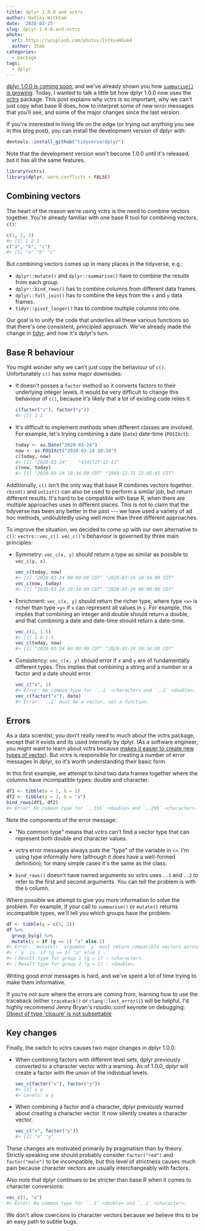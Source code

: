 ```yaml
---
title: dplyr 1.0.0 and vctrs
author: Hadley Wickham
date: '2020-03-25'
slug: dplyr-1-0-0-and-vctrs
photo:
  url: https://unsplash.com/photos/IstXvxHGoA4
  author: 35mm
categories:
  - package
tags:
  - dplyr
---
```




[dplyr 1.0.0 is coming soon](https://www.tidyverse.org/blog/2020/03/dplyr-1-0-0-is-coming-soon/), and we've already shown you how [`summarise()` is growing](https://www.tidyverse.org/blog/2020/03/dplyr-1-0-0-summarise/). Today, I wanted to talk a little bit how dplyr 1.0.0 now uses the  [vctrs](http://vctrs.r-lib.org/) package. This post explains why vctrs is so important, why we can't just copy what base R does, how to interpret some of new error messages that you'll see, and some of the major changes since the last version.

If you're interested in living life on the edge (or trying out anything you see in this blog post), you can install the development version of dplyr with:


```r
devtools::install_github("tidyverse/dplyr")
```

Note that the development version won't become 1.0.0 until it's released, but it has all the same features.


```r
library(vctrs)
library(dplyr, warn.conflicts = FALSE)
```

## Combining vectors

The heart of the reason we're using vctrs is the need to combine vectors together. You're already familiar with one base R tool for combining vectors, `c()`:


```r
c(1, 2, 3)
#> [1] 1 2 3
c("a", "b", "c")
#> [1] "a" "b" "c"
```

But combining vectors comes up in many places in the tidyverse, e.g.:

* `dplyr::mutate()` and `dplyr::summarise()` have to combine the results 
  from each group.
* `dplyr::bind_rows()` has to combine columns from different data frames.
* `dplyr::full_join()`  has to combine the keys from the `x` and `y` data
  frames.
* `tidyr::pivot_longer()` has to combine multiple columns into one.

Our goal is to unify the code that underlies all these various functions so that there's one consistent, principled approach. We've already made the change in [tidyr](https://www.tidyverse.org/blog/2019/09/tidyr-1-0-0/), and now it's dplyr's turn. 

## Base R behaviour

You might wonder why we can't just copy the behaviour of `c()`. Unfortunately `c()` has some major downsides:

*   It doesn't posses a `factor` method so it converts factors to their
    underlying integer levels. It would be very difficult to change this
    behaviour of `c()`, because it's likely that a lot of existing code 
    relies it.
    
    
    ```r
    c(factor("x"), factor("y"))
    #> [1] 1 1
    ```

*   It's difficult to implement methods when different classes are involved.
    For example, let's trying combining a date (`Date`) date-time (`POSIXct`):

    
    ```r
    today <- as.Date("2020-03-24")
    now <- as.POSIXct("2020-03-24 10:34")
    c(today, now)
    #> [1] "2020-03-24"    "4341727-12-11"
    c(now, today)
    #> [1] "2020-03-24 10:34:00 CDT" "1969-12-31 23:05:45 CST"
    ```

Additionally, `c()` isn't the only way that base R combines vectors together. `rbind()` and `unlist()` can also be used to perform a similar job, but return different results. It's hard to be compatible with base R, when there are multiple approaches uses in different places. This is not to claim that the tidyverse has been any better in the past --- we have used a variety of ad hoc methods, undoubtedly using well more than three different approaches. 

To improve the situation, we decided to come up with our own alternative to `c()`: `vectrs::vec_c()`. `vec_c()`'s behaviour is governed by three main principles:

*   Symmetry: `vec_c(x, y)` should return a type as similar as possible to 
    `vec_c(y, x)`.
    
    
    ```r
    vec_c(today, now)
    #> [1] "2020-03-24 00:00:00 CDT" "2020-03-24 10:34:00 CDT"
    vec_c(now, today)
    #> [1] "2020-03-24 10:34:00 CDT" "2020-03-24 00:00:00 CDT"
    ```
*   Enrichment: `vec_c(x, y)` should return the richer type, where type `<x>` 
    is richer than type `<y>` if `x` can represent all values in `y`. For 
    example, this implies that combining an integer and double should return a
    double, and that combining a date and date-time should return a date-time.
  
    
    ```r
    vec_c(1, 1.5)
    #> [1] 1.0 1.5
    vec_c(today, now)
    #> [1] "2020-03-24 00:00:00 CDT" "2020-03-24 10:34:00 CDT"
    ```
*   Consistency: `vec_c(x, y)` should error if `x` and `y` are of fundamentally 
    different types. This implies that combining a string and a number or a 
    factor and a date should error.

    
    ```r
    vec_c("a", 1)
    #> Error: No common type for `..1` <character> and `..2` <double>.
    vec_c(factor("x"), date)
    #> Error: `..2` must be a vector, not a function.
    ```

## Errors

As a data scientist, you don't really need to much about the vctrs package, except that it exists and its used internally by dplyr. (As a software engineer, you might want to learn about vctrs because [makes it easier to create new types of vector](https://vctrs.r-lib.org/articles/s3-vector.html)). But vctrs is responsible for creating a number of error messages in dplyr, so it's worth understanding their basic form.

In this first example, we attempt to bind two data frames together where the columns have incompatible types: double and character.


```r
df1 <- tibble(a = 1, b = 1)
df2 <- tibble(a = 2, b = "a")
bind_rows(df1, df2)
#> Error: No common type for `..1$b` <double> and `..2$b` <character>.
```
Note the components of the error message:

* "No common type" means that vctrs can't find a vector type that can
  represent both double and character values. 
  
* vctrs error messages always puts the "type" of the variable in `<>`.
  I'm using type informally here (although it does have a well-formed
  definition); for many simple cases it's the same as the class.
  
* `bind_rows()` doesn't have named arguments so vctrs uses `..1` and 
  `..2` to refer to the first and second arguments. You can tell the
  problem is with the `b` column.
  
Where possible we attempt to give you more information to solve the problem. For example, if your call to `summarise()` or `mutate()` returns incompatible types, we'll tell you which groups have the problem:


```r
df <- tibble(g = c(1, 2))
df %>% 
  group_by(g) %>% 
  mutate(y = if (g == 1) "a" else 1)
#> Error: `mutate()` argument `y` must return compatible vectors across groups.
#> ℹ `y` is `if (g == 1) "a" else 1`.
#> ℹ Result type for group 1 (g = 1) : <character>.
#> ℹ Result type for group 2 (g = 2) : <double>.
```
Writing good error messages is hard, and we've spent a lot of time trying to make them informative. 

If you're not sure where the errors are coming from, learning how to use the traceback (either `traceback()` or `rlang::last_error()`) will be helpful. I'd highliy recommend Jenny Bryan's rstudio::conf keynote on debugging: [Object of type 'closure' is not subsettable](https://resources.rstudio.com/rstudio-conf-2020/object-of-type-closure-is-not-subsettable-jenny-bryan)

## Key changes

Finally, the switch to vctrs causes two major changes in dplyr 1.0.0:

*   When combining factors with different level sets, dplyr previously 
    converted to a character vector with a warning. As of 1.0.0, dplyr will
    create a factor with the union of the individual levels.
  
    
    ```r
    vec_c(factor("x"), factor("y"))
    #> [1] x y
    #> Levels: x y
    ```
  
*   When combining a factor and a character, dplyr previously warned about
    creating a character vector. It now silently creates a character vector.

    
    ```r
    vec_c("x", factor("y"))
    #> [1] "x" "y"
    ```

These changes are motivated primarily by pragmatism than by theory. Strictly speaking one should probably consider `factor("red")` and `factor("male")` to be incompatible, but this level of strictness causes much pain because character vectors are usually interchangeably with factors.

Also note that dplyr continues to be stricter than base R when it comes to character conversions: 


```r
vec_c(1, "a")
#> Error: No common type for `..1` <double> and `..2` <character>.
```

We don't allow coercions to character vectors because we believe this to be an easy path to subtle bugs.
